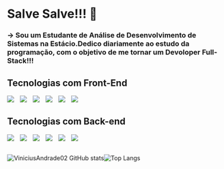 <div>
  <h1>Salve Salve!!! 👋</h1>
</div>

<div>
  <h3>-> Sou um Estudante de Análise de Desenvolvimento de Sistemas na Estácio.Dedico diariamente ao estudo da programação, com o objetivo de me tornar um Devoloper Full-Stack!!!</h3>


</div>

<div>
  <h2>Tecnologias com Front-End</h2>
</div>

<div style="display: inline_block">

  <img style="padding-right: 10px;" src="https://img.shields.io/badge/HTML5-E34F26?style=for-the-badge&logo=html5&logoColor=white"></img>
  <img style="padding-right: 10px;"  src="https://img.shields.io/badge/CSS3-1572B6?style=for-the-badge&logo=css3&logoColor=white"></img>
  <img style="padding-right: 10px;"  src="https://img.shields.io/badge/Sass-CC6699?style=for-the-badge&logo=sass&logoColor=white"></img>
  <img style="padding-right: 10px;" src="https://img.shields.io/badge/Bootstrap-563D7C?style=for-the-badge&logo=bootstrap&logoColor=white"></img>
  <img style="padding-right: 10px;"  src="https://img.shields.io/badge/JavaScript-F7DF1E?style=for-the-badge&logo=javascript&logoColor=black"></img>
  <img style="padding-right: 10px;"  src="https://img.shields.io/badge/React-20232A?style=for-the-badge&logo=react&logoColor=61DAFB"></img>

<div>
  <h2>Tecnologias com Back-end</h2>
</div>

<div style="display: inline_block">

  <img style="padding-right: 10px;"  src="https://img.shields.io/badge/Python-3776AB?style=for-the-badge&logo=python&logoColor=white"></img>
  <img style="padding-right: 10px;"  src="https://img.shields.io/badge/TypeScript-007ACC?style=for-the-badge&logo=typescript&logoColor=white"></img>
  <img style="padding-right: 10px;"  src="https://img.shields.io/badge/PHP-777BB4?style=for-the-badge&logo=php&logoColor=white"></img>
  <img style="padding-right: 10px;" src="https://img.shields.io/badge/Node.js-43853D?style=for-the-badge&logo=node.js&logoColor=white"></img>
  <img style="padding-right: 10px;"  src="https://img.shields.io/badge/Express.js-404D59?style=for-the-badge"></img>
  <img style="padding-right: 10px;"  src="https://img.shields.io/badge/React_Native-20232A?style=for-the-badge&logo=react&logoColor=61DAFB"></img>

</div>

<div style="display:flex">


  ![ViniciusAndrade02 GitHub stats](https://github-readme-stats.vercel.app/api?username=ViniciusAndrade02&show_icons=true&theme=merko)

  ![Top Langs](https://github-readme-stats.vercel.app/api/top-langs/?username=anuraghazra&layout=compact)

</div>
